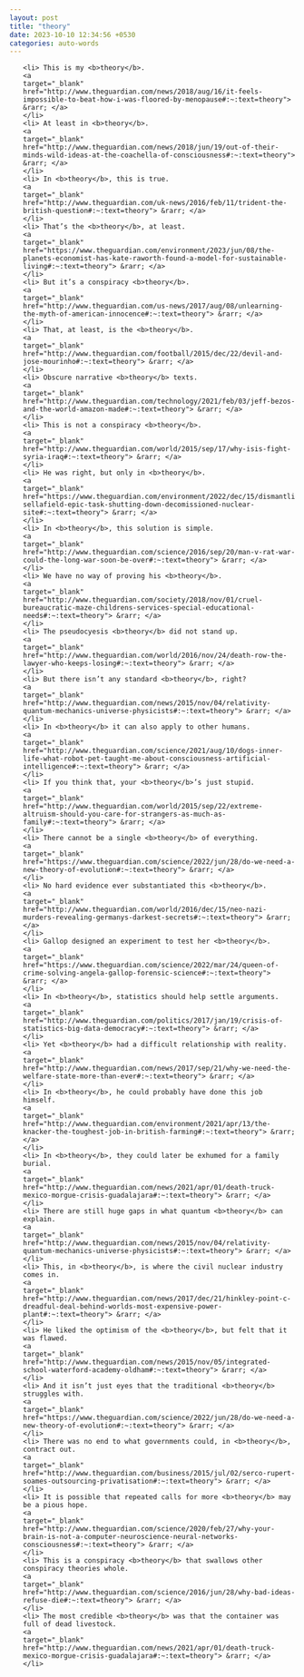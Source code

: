 ```yaml
---
layout: post
title: "theory"
date: 2023-10-10 12:34:56 +0530
categories: auto-words
---
```

<ol>

    <li> This is my <b>theory</b>.
    <a 
    target="_blank" 
    href="http://www.theguardian.com/news/2018/aug/16/it-feels-impossible-to-beat-how-i-was-floored-by-menopause#:~:text=theory"> &rarr; </a>
    </li>
    <li> At least in <b>theory</b>.
    <a 
    target="_blank" 
    href="http://www.theguardian.com/news/2018/jun/19/out-of-their-minds-wild-ideas-at-the-coachella-of-consciousness#:~:text=theory"> &rarr; </a>
    </li>
    <li> In <b>theory</b>, this is true.
    <a 
    target="_blank" 
    href="http://www.theguardian.com/uk-news/2016/feb/11/trident-the-british-question#:~:text=theory"> &rarr; </a>
    </li>
    <li> That’s the <b>theory</b>, at least.
    <a 
    target="_blank" 
    href="https://www.theguardian.com/environment/2023/jun/08/the-planets-economist-has-kate-raworth-found-a-model-for-sustainable-living#:~:text=theory"> &rarr; </a>
    </li>
    <li> But it’s a conspiracy <b>theory</b>.
    <a 
    target="_blank" 
    href="http://www.theguardian.com/us-news/2017/aug/08/unlearning-the-myth-of-american-innocence#:~:text=theory"> &rarr; </a>
    </li>
    <li> That, at least, is the <b>theory</b>.
    <a 
    target="_blank" 
    href="http://www.theguardian.com/football/2015/dec/22/devil-and-jose-mourinho#:~:text=theory"> &rarr; </a>
    </li>
    <li> Obscure narrative <b>theory</b> texts.
    <a 
    target="_blank" 
    href="http://www.theguardian.com/technology/2021/feb/03/jeff-bezos-and-the-world-amazon-made#:~:text=theory"> &rarr; </a>
    </li>
    <li> This is not a conspiracy <b>theory</b>.
    <a 
    target="_blank" 
    href="http://www.theguardian.com/world/2015/sep/17/why-isis-fight-syria-iraq#:~:text=theory"> &rarr; </a>
    </li>
    <li> He was right, but only in <b>theory</b>.
    <a 
    target="_blank" 
    href="https://www.theguardian.com/environment/2022/dec/15/dismantling-sellafield-epic-task-shutting-down-decomissioned-nuclear-site#:~:text=theory"> &rarr; </a>
    </li>
    <li> In <b>theory</b>, this solution is simple.
    <a 
    target="_blank" 
    href="http://www.theguardian.com/science/2016/sep/20/man-v-rat-war-could-the-long-war-soon-be-over#:~:text=theory"> &rarr; </a>
    </li>
    <li> We have no way of proving his <b>theory</b>.
    <a 
    target="_blank" 
    href="http://www.theguardian.com/society/2018/nov/01/cruel-bureaucratic-maze-childrens-services-special-educational-needs#:~:text=theory"> &rarr; </a>
    </li>
    <li> The pseudocyesis <b>theory</b> did not stand up.
    <a 
    target="_blank" 
    href="http://www.theguardian.com/world/2016/nov/24/death-row-the-lawyer-who-keeps-losing#:~:text=theory"> &rarr; </a>
    </li>
    <li> But there isn’t any standard <b>theory</b>, right?
    <a 
    target="_blank" 
    href="http://www.theguardian.com/news/2015/nov/04/relativity-quantum-mechanics-universe-physicists#:~:text=theory"> &rarr; </a>
    </li>
    <li> In <b>theory</b> it can also apply to other humans.
    <a 
    target="_blank" 
    href="http://www.theguardian.com/science/2021/aug/10/dogs-inner-life-what-robot-pet-taught-me-about-consciousness-artificial-intelligence#:~:text=theory"> &rarr; </a>
    </li>
    <li> If you think that, your <b>theory</b>’s just stupid.
    <a 
    target="_blank" 
    href="http://www.theguardian.com/world/2015/sep/22/extreme-altruism-should-you-care-for-strangers-as-much-as-family#:~:text=theory"> &rarr; </a>
    </li>
    <li> There cannot be a single <b>theory</b> of everything.
    <a 
    target="_blank" 
    href="https://www.theguardian.com/science/2022/jun/28/do-we-need-a-new-theory-of-evolution#:~:text=theory"> &rarr; </a>
    </li>
    <li> No hard evidence ever substantiated this <b>theory</b>.
    <a 
    target="_blank" 
    href="http://www.theguardian.com/world/2016/dec/15/neo-nazi-murders-revealing-germanys-darkest-secrets#:~:text=theory"> &rarr; </a>
    </li>
    <li> Gallop designed an experiment to test her <b>theory</b>.
    <a 
    target="_blank" 
    href="https://www.theguardian.com/science/2022/mar/24/queen-of-crime-solving-angela-gallop-forensic-science#:~:text=theory"> &rarr; </a>
    </li>
    <li> In <b>theory</b>, statistics should help settle arguments.
    <a 
    target="_blank" 
    href="http://www.theguardian.com/politics/2017/jan/19/crisis-of-statistics-big-data-democracy#:~:text=theory"> &rarr; </a>
    </li>
    <li> Yet <b>theory</b> had a difficult relationship with reality.
    <a 
    target="_blank" 
    href="http://www.theguardian.com/news/2017/sep/21/why-we-need-the-welfare-state-more-than-ever#:~:text=theory"> &rarr; </a>
    </li>
    <li> In <b>theory</b>, he could probably have done this job himself.
    <a 
    target="_blank" 
    href="http://www.theguardian.com/environment/2021/apr/13/the-knacker-the-toughest-job-in-british-farming#:~:text=theory"> &rarr; </a>
    </li>
    <li> In <b>theory</b>, they could later be exhumed for a family burial.
    <a 
    target="_blank" 
    href="http://www.theguardian.com/news/2021/apr/01/death-truck-mexico-morgue-crisis-guadalajara#:~:text=theory"> &rarr; </a>
    </li>
    <li> There are still huge gaps in what quantum <b>theory</b> can explain.
    <a 
    target="_blank" 
    href="http://www.theguardian.com/news/2015/nov/04/relativity-quantum-mechanics-universe-physicists#:~:text=theory"> &rarr; </a>
    </li>
    <li> This, in <b>theory</b>, is where the civil nuclear industry comes in.
    <a 
    target="_blank" 
    href="http://www.theguardian.com/news/2017/dec/21/hinkley-point-c-dreadful-deal-behind-worlds-most-expensive-power-plant#:~:text=theory"> &rarr; </a>
    </li>
    <li> He liked the optimism of the <b>theory</b>, but felt that it was flawed.
    <a 
    target="_blank" 
    href="http://www.theguardian.com/news/2015/nov/05/integrated-school-waterford-academy-oldham#:~:text=theory"> &rarr; </a>
    </li>
    <li> And it isn’t just eyes that the traditional <b>theory</b> struggles with.
    <a 
    target="_blank" 
    href="https://www.theguardian.com/science/2022/jun/28/do-we-need-a-new-theory-of-evolution#:~:text=theory"> &rarr; </a>
    </li>
    <li> There was no end to what governments could, in <b>theory</b>, contract out.
    <a 
    target="_blank" 
    href="http://www.theguardian.com/business/2015/jul/02/serco-rupert-soames-outsourcing-privatisation#:~:text=theory"> &rarr; </a>
    </li>
    <li> It is possible that repeated calls for more <b>theory</b> may be a pious hope.
    <a 
    target="_blank" 
    href="http://www.theguardian.com/science/2020/feb/27/why-your-brain-is-not-a-computer-neuroscience-neural-networks-consciousness#:~:text=theory"> &rarr; </a>
    </li>
    <li> This is a conspiracy <b>theory</b> that swallows other conspiracy theories whole.
    <a 
    target="_blank" 
    href="http://www.theguardian.com/science/2016/jun/28/why-bad-ideas-refuse-die#:~:text=theory"> &rarr; </a>
    </li>
    <li> The most credible <b>theory</b> was that the container was full of dead livestock.
    <a 
    target="_blank" 
    href="http://www.theguardian.com/news/2021/apr/01/death-truck-mexico-morgue-crisis-guadalajara#:~:text=theory"> &rarr; </a>
    </li>